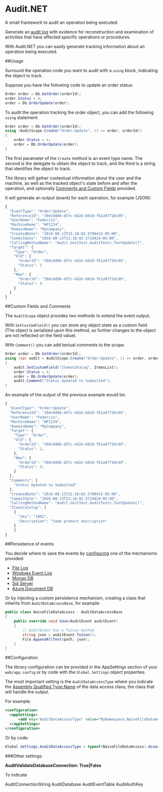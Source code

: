 # Audit.NET
A small framework to audit an operation being executed.

Generate an [audit log](https://en.wikipedia.org/wiki/Audit_trail) with evidence for reconstruction and examination of activities that have affected specific operations or procedures. 

With Audit.NET you can easily generate tracking information about an operation being executed.

##Usage

Surround the operation code you want to audit with a `using` block, indicating the object to track.

Suppose you have the following code to update an order status:

```c#
Order order = Db.GetOrder(orderId);
order.Status = 4;
order = Db.OrderUpdate(order);
```

To audit the operation tracking the order object, you can add the following `using` statement:
```c#
Order order = Db.GetOrder(orderId);
using (AuditScope.Create("Order:Update", () => order, orderId))
{
    order.Status = 4;
    order = Db.OrderUpdate(order);
}
```

The first parameter of the `Create` method is an event type name. The second is the delegate to obtain the object to track, and the third is a string that identifies the object to track.

The library will gather contextual information about the user and the machine, as well as the tracked object's state before and after the operation, and optionally [Comments and Custom Fields]() provided.

It will generate an output (event) for each operation, for example (JSON):

```javascript
{
  "EventType": "Order:Update",
  "ReferenceId": "39dc0d86-d5fc-4d2e-b918-fb1a97710c99",
  "UserName": "Federico",
  "MachineName": "HP1234",
  "DomainName": "MyCompany",
  "CreatedDate": "2016-08-13T21:18:02.5708415-05:00",
  "CommitDate": "2016-08-13T21:18:02.5718424-05:00",
  "CallingMethodName": "Audit.UnitTest.AuditTests.TestUpdate()",
  "Target": {
    "Type": "Order",
    "Old": {
      "OrderId": "39dc0d86-d5fc-4d2e-b918-fb1a97710c99",
      "Status": 2
    },
    "New": {
      "OrderId": "39dc0d86-d5fc-4d2e-b918-fb1a97710c99",
      "Status": 4
    }
  }
}
```

##Custom Fields and Comments

The `AuditScope` object provides two methods to extend the event output.

With `SetCustomField()` you can store any object state as a custom field. (The object is serialized upon this method, so further changes to the object are not reflected on the field value).

With `Comment()` you can add textual comments to the scope.

```c#
Order order = Db.GetOrder(orderId);
using (var audit = AuditScope.Create("Order:Update", () => order, orderId))
{
    audit.SetCustomField("ItemsCatalog", ItemsList);
    order.Status = 4;
    order = Db.OrderUpdate(order);
    audit.Comment("Status Updated to Submitted");
}
```
An example of the output of the previous example would be:

```javascript
{
  "EventType": "Order:Update",
  "ReferenceId": "39dc0d86-d5fc-4d2e-b918-fb1a97710c99",
  "UserName": "Federico",
  "MachineName": "HP1234",
  "DomainName": "MyCompany",
  "Target": {
    "Type": "Order",
    "Old": {
      "OrderId": "39dc0d86-d5fc-4d2e-b918-fb1a97710c99",
      "Status": 2,
    },
    "New": {
      "OrderId": "39dc0d86-d5fc-4d2e-b918-fb1a97710c99",
      "Status": 4,
    }
  },
  "Comments": [
    "Status Updated to Submitted"
  ],
  "CreatedDate": "2016-08-13T21:18:02.5708415-05:00",
  "CommitDate": "2016-08-13T21:18:02.5718424-05:00",
  "CallingMethodName": "Audit.UnitTest.AuditTests.TestUpdate()",
  "ItemsCatalog": [
    {
      "Sku": "1002",
      "Description": "Some product description"
    }
    ]
}
```

##Persistence of events

You decide where to save the events by [configuring]() one of the mechanisms provided:

- [File Log]()
- [Windows Event Log]()
- [Mongo DB]()
- [Sql Server]()
- [Azure Document DB]()

Or by injecting a custom persistence mechanism, creating a class that inherits from `AuditDataAccessBase`, for example:

```c#
public class NaiveFileDataAccess : AuditDataAccessBase
{
    public override void Save(AuditEvent auditEvent)
    {
        // AuditEvent has a ToJson method
        string json = auditEvent.ToJson();
        File.AppendAllText(path, json);
    }
}
```

##Configuration

The library configuration can be provided in the AppSettings section of your `web/app.config` or by code with the `Global.Settings` object properties.

The most important setting is the `AuditDataAccessType` where you indicate the [Assembly Qualified Type Name](https://msdn.microsoft.com/en-us/library/system.type.assemblyqualifiedname(v=vs.110).aspx#Anchor_1) of the data access class; the class that will handle the output.

For example:

```xml
<configuration>
  <appSettings>
      <add key="AuditDataAccessType" value="MyNamespace.NaiveFileDataAccess,MyAssembly" /> 
  </appSettings>
</configuration>
```

Or by code:

```c#
Global.Settings.AuditDataAccessType = typeof(NaiveFileDataAccess).AssemblyQualifiedName;
```

###Other settings:


**AuditValidateDatabaseConnection: True|False**

To indicate

AuditConnectionString
AuditDatabase
AuditEventTable
AuditAuthKey








